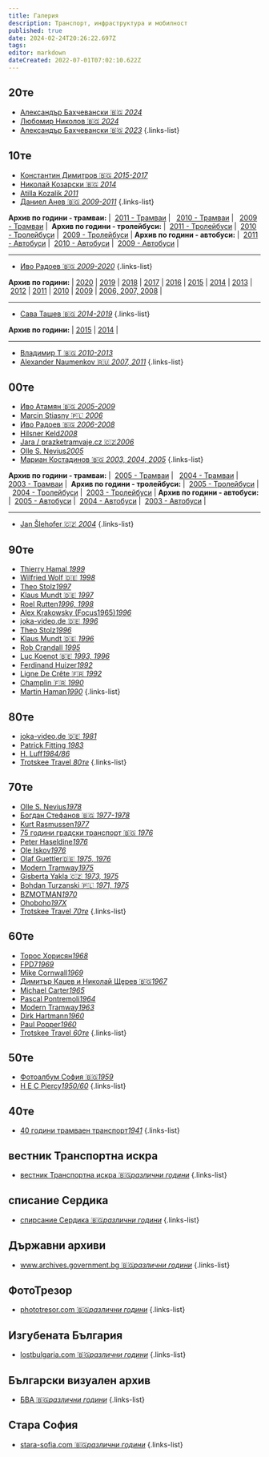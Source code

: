 ```yaml
---
title: Галерия
description: Транспорт, инфраструктура и мобилност
published: true
date: 2024-02-24T20:26:22.697Z
tags: 
editor: markdown
dateCreated: 2022-07-01T07:02:10.622Z
---
```


## 20те
- [Александър Бахчевански :bulgaria: *2024*](/gallery/aleksander-bahchevansky-2024)
- [Любомир Николов :bulgaria: *2024*](/gallery/lubomir-nikolov-2024)
- [Александър Бахчевански :bulgaria: *2023*](/gallery/aleksander-bahchevansky-2023)
{.links-list}

## 10те
  
- [Константин Димитров :bulgaria: *2015-2017*](/gallery/konstantin-dimitrov)
- [Николай Козарски :bulgaria: *2014*](/gallery/nikolay-kozarski)
- [Atilla Kozalik *2011*](/gallery/attila-kozalik)
- [Даниел Анев :bulgaria: *2009-2011*](/gallery/daniel-anev-tm-2009)
{.links-list}

**Архив по години - трамваи:** |  [2011 - Трамваи](/gallery/daniel-anev-tm-2011) |   [2010 - Трамваи](/gallery/daniel-anev-tm-2010) |   [2009 - Трамваи](/gallery/daniel-anev-tm-2009) | 
**Архив по години - тролейбуси:** |  [2011 - Тролейбуси](/gallery/daniel-anev-tb-2011) |  [2010 - Тролейбуси](/gallery/daniel-anev-tb-2010) |  [2009 - Тролейбуси](/gallery/daniel-anev-tb-2009) |
**Архив по години - автобуси:** |  [2011 - Автобуси](/gallery/daniel-anev-bus-2011) |  [2010 - Автобуси](/gallery/daniel-anev-bus-2010) |  [2009 - Автобуси](/gallery/daniel-anev-bus-2009) |

---

- [Иво Радоев :bulgaria: *2009-2020*](/gallery/ivo-radoev-2009)
{.links-list}

**Архив по години:** | [2020](/gallery/ivo-radoev-2020) | [2019](/gallery/ivo-radoev-2019) | [2018](/gallery/ivo-radoev-2018) | [2017](/gallery/ivo-radoev-2017) | [2016](/gallery/ivo-radoev-2016) | [2015](/gallery/ivo-radoev-2015) | [2014](/gallery/ivo-radoev-2014) | [2013](/gallery/ivo-radoev-2013) | [2012](/gallery/ivo-radoev-2012) | [2011](/gallery/ivo-radoev-2011) | [2010](/gallery/ivo-radoev-2010) | [2009](/gallery/ivo-radoev-2009) | [2006, 2007, 2008](/gallery/ivo-radoev-2006-2008) |

---
- [Сава Ташев :bulgaria: *2014-2019*](/gallery/sava-tashev-2014)
{.links-list}

**Архив по години:** | [2015](/gallery/sava-tashev-2015) | [2014](/gallery/sava-tashev-2014) |

---

- [Владимир Т :bulgaria: *2010-2013*](/gallery/vladimir-t)
- [Alexander Naumenkov :ru: *2007, 2011*](/gallery/alexander-naumenkov)
{.links-list}

## 00те
- [Иво Атамян :bulgaria: *2005-2009*](/gallery/ivo-atamyan)
- [Marcin Stiasny :poland: *2006*](/gallery/marcin-stiasny)
- [Иво Радоев :bulgaria: *2006-2008*](/gallery/ivo-radoev-2006-2008)
- [Hilsner Keld*2008*](/gallery/hilsner-keld)
- [Jara / prazketramvaje.cz :czech_republic:*2006*](/gallery/jara-prazsketramvaje)
- [Olle S. Nevius*2005*](/gallery/olle-s-nevius-2005)
- [Мариан Костадинов :bulgaria: *2003, 2004, 2005*](/gallery/marian-kostadinov-tm-2003)
{.links-list}

**Архив по години - трамваи:** |  [2005 - Трамваи](/gallery/marian-kostadinov-bus-2005) |   [2004 - Трамваи](/gallery/marian-kostadinov-tm-2004) |   [2003 - Трамваи](/gallery/marian-kostadinov-tm-2003) | 
**Архив по години - тролейбуси:** |  [2005 - Тролейбуси](/gallery/marian-kostadinov-tb-2005) |  [2004 - Тролейбуси](/gallery/marian-kostadinov-tb-2004) |  [2003 - Тролейбуси](/gallery/marian-kostadinov-tb-2003) |
**Архив по години - автобуси:** |  [2005 - Автобуси](/gallery/marian-kostadinov-bus-2005) |  [2004 - Автобуси](/gallery/marian-kostadinov-bus-2004) |  [2003 - Автобуси](/gallery/marian-kostadinov-bus-2003) |

---
- [Jan Šlehofer :czech_republic: *2004*](/gallery/j-slehofer)
{.links-list}

## 90те
- [Thierry Hamal *1999*](/gallery/thierry-hamal)
- [Wilfried Wolf :de: *1998*](/gallery/wilfried-wolf)
- [Theo Stolz*1997*](/gallery/theo-stolz-1997)
- [Klaus Mundt :de: *1997*](/gallery/klaus-mundt-1997)
- [Roel Rutten*1996, 1998*](/gallery/roel-rutten)
- [Alex Krakowsky (Focus1965)*1996*](/gallery/alex-krakowsky)
- [joka-video.de :de: *1996*](/gallery/joka-video-de-1996)
- [Theo Stolz*1996*](/gallery/theo-stolz-1996)
- [Klaus Mundt :de: *1996*](/gallery/klaus-mundt-1996)
- [Rob Crandall *1995*](/gallery/rob-crandall)
- [Luc Koenot :belgium: *1993, 1996*](/gallery/luc-koenot)
- [Ferdinand Huizer*1992*](/gallery/ferdinand-huizer)
- [Ligne De Crête :fr: *1992*](/gallery/ligne-de-crete)
- [Champlin :fr: *1990*](/gallery/champlin)
- [Martin Haman*1990*](/gallery/martin-haman)
{.links-list}

## 80те
- [joka-video.de :de: *1981*](/gallery/joka-video-de-1981)
- [Patrick Fitting *1983*](/gallery/patrick-fitting)
- [H. Luff*1984/86*](/gallery/h-luff)
- [Trotskee Travel *80те*](/gallery/trotskee-80te)
{.links-list}


## 70те
- [Olle S. Nevius*1978*](/gallery/olle-s-nevius-1978)
- [Богдан Стефанов :bulgaria: *1977-1978*](/gallery/bogdan-stefanov)
- [Kurt Rasmussen*1977*](/gallery/kurt-rasmussen)
- [75 години градски транспорт :bulgaria: *1976*](/gallery/75-years-public-transport)
- [Peter Haseldine*1976*](/gallery/peter-haseldine)
- [Ole Iskov*1976*](/gallery/ole-iskov)
- [Olaf Guettler:de: *1975, 1976*](/gallery/olaf-guettler)
- [Modern Tramway*1975*](/gallery/modern-tramway)
- [Gisberta Yakla :czech_republic: *1973, 1975*](/gallery/gisberta-yakla)
- [Bohdan Turzanski :poland: *1971, 1975*](/gallery/bohdan-turzanski)
- [BZMOTMAN*1970*](/gallery/bzmotman)
- [Ohoboho*197Х*](/gallery/ohoboho)
- [Trotskee Travel *70те*](/gallery/trotskee-70te)
{.links-list}

## 60те
- [Торос Хорисян*1968*](/gallery/toros-horisyan)
- [FPD7*1969*](/gallery/fpd7)
- [Mike Cornwall*1969*](/gallery/mike-cornwall)
- [Димитър Кацев и Николай Щерев :bulgaria:*1967*](/gallery/dimitar-katsev-nikolay-shterev)
- [Michael Carter*1965*](/gallery/michael-carter)
- [Pascal Pontremoli*1964*](/gallery/pascal-pontremoli)
- [Modern Tramway*1963*](/gallery/modern-tramway)
- [Dirk Hartmann*1960*](/gallery/dirk-hartmann)
- [Paul Popper*1960*](/gallery/paul-popper)
- [Trotskee Travel *60те*](/gallery/trotskee-60te)
{.links-list}


## 50те
- [Фотоалбум София :bulgaria:*1959*](/gallery/sofia-1959)
- [H E C Piercy*1950/60*](/gallery/hec-piercy)
{.links-list}

## 40те
- [40 години трамваен транспорт*1941*](/bg/gallery/40-godini-tramvai)
{.links-list}

## вестник Транспортна искра
- [вестник Транспортна искра :bulgaria:*различни години*](/gallery/vestnik-transportna-iskra)
{.links-list}


## списание Сердика
- [спирсание Сердика :bulgaria:*различни години*](/gallery/spisanie-serdika)
{.links-list}


## Държавни архиви
- [www.archives.government.bg :bulgaria:*различни години*](/gallery/archives-goverment)
{.links-list}

## ФотоТрезор
- [phototresor.com  :bulgaria:*различни години*](/gallery/phototresor)
{.links-list}

## Изгубената България
- [lostbulgaria.com :bulgaria:*различни години*](/gallery/lostbulgaria)
{.links-list}

## Български визуален архив
- [БВА :bulgaria:*различни години*](/gallery/bulgarian-visual-archive)
{.links-list}


## Стара София
- [stara-sofia.com :bulgaria:*различни години*](/gallery/stara-sofia)
{.links-list}